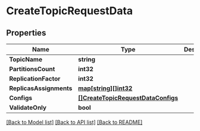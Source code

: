 # CreateTopicRequestData

## Properties

Name | Type | Description | Notes
------------ | ------------- | ------------- | -------------
**TopicName** | **string** |  | 
**PartitionsCount** | **int32** |  | [optional] 
**ReplicationFactor** | **int32** |  | [optional] 
**ReplicasAssignments** | [**map[string][]int32**](array.md) |  | [optional] 
**Configs** | [**[]CreateTopicRequestDataConfigs**](CreateTopicRequestData_configs.md) |  | [optional] 
**ValidateOnly** | **bool** |  | [optional] 

[[Back to Model list]](../README.md#documentation-for-models) [[Back to API list]](../README.md#documentation-for-api-endpoints) [[Back to README]](../README.md)


